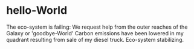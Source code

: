 # hello-World
The eco-system is failing: We request help from the outer reaches of the Galaxy or 'goodbye-World'
Carbon emissions have been lowered in my quadrant resulting from sale of my diesel truck. Eco-system stabilizing. 
